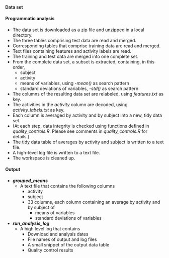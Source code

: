 #### Data set

#### Programmatic analysis
* The data set is downloaded as a zip file and unzipped in a local directory.
* The three tables comprising test data are read and merged.
* Corresponding tables that comprise training data are read and merged.
* Text files containing features and activity labels are read.
* The training and test data are merged into one complete set.
* From the complete data set, a subset is extracted, containing, in this order,
  * subject
  * activity
  * means of variables, using _-mean()_ as search pattern
  * standard deviations of variables, _-std()_ as search pattern
* The columns of the resulting data set are relabeled, using _features.txt_ as key.
* The activities in the _activity_ column are decoded, using _activity_labels.txt_ as key.
* Each column is averaged by activity and by subject into a new, tidy data set. 
* (At each step, data integrity is checked using functions defined in _quality_controls.R_.  Please see comments in _quality_controls.R_ for details.)
* The tidy data table of averages by activity and subject is written to a text file.
* A high-level log file is written to a text file.
* The workspace is cleaned up.

#### Output
* **_grouped_means_**
  * A text file that contains the following columns
    * activity
    * subject
    * 33 columns, each column containing an average by activity and by subject of
      * means of variables
      * standard deviations of variables
* **_run_analysis_log_**
  * A high level log that contains
    * Download and analysis dates
    * File names of output and log files
    * A small snippet of the output data table
    * Quality control results
